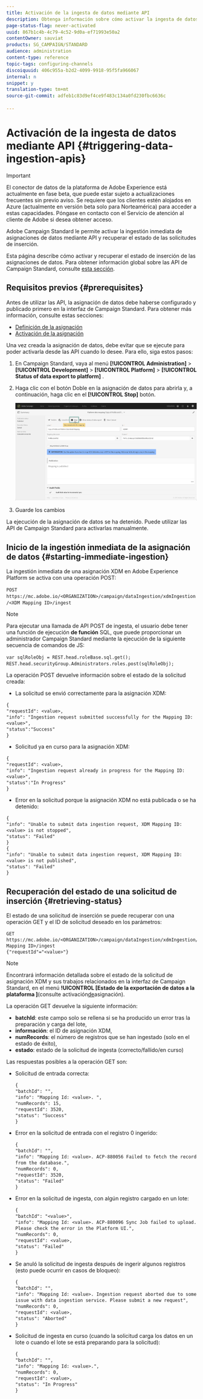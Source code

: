 ```yaml
---
title: Activación de la ingesta de datos mediante API
description: Obtenga información sobre cómo activar la ingesta de datos mediante API.
page-status-flag: never-activated
uuid: 867b1c4b-4c79-4c52-9d0a-ef71993e50a2
contentOwner: sauviat
products: SG_CAMPAIGN/STANDARD
audience: administration
content-type: reference
topic-tags: configuring-channels
discoiquuid: 406c955a-b2d2-4099-9918-95f5fa966067
internal: n
snippet: y
translation-type: tm+mt
source-git-commit: adfeb1c83d9ef4ce9f483c134a0fd230fbc6636c

---
```



# Activación de la ingesta de datos mediante API {#triggering-data-ingestion-apis}

>[!IMPORTANT]
>
>El conector de datos de la plataforma de Adobe Experience está actualmente en fase beta, que puede estar sujeto a actualizaciones frecuentes sin previo aviso. Se requiere que los clientes estén alojados en Azure (actualmente en versión beta solo para Norteamérica) para acceder a estas capacidades. Póngase en contacto con el Servicio de atención al cliente de Adobe si desea obtener acceso.

Adobe Campaign Standard le permite activar la ingestión inmediata de asignaciones de datos mediante API y recuperar el estado de las solicitudes de inserción.

Esta página describe cómo activar y recuperar el estado de inserción de las asignaciones de datos. Para obtener información global sobre las API de Campaign Standard, consulte [esta sección](../../api/using/about-campaign-standard-apis.md).

## Requisitos previos {#prerequisites}

Antes de utilizar las API, la asignación de datos debe haberse configurado y publicado primero en la interfaz de Campaign Standard. Para obtener más información, consulte estas secciones:

* [Definición de la asignación](../../administration/using/aep-mapping-definition.md)
* [Activación de la asignación](../../administration/using/aep-mapping-activation.md)

Una vez creada la asignación de datos, debe evitar que se ejecute para poder activarla desde las API cuando lo desee. Para ello, siga estos pasos:

1. En Campaign Standard, vaya al menú **[!UICONTROL Administration]** > **[!UICONTROL Development]** > **[!UICONTROL Platform]** > **[!UICONTROL Status of data export to platform]** .

1. Haga clic con el botón Doble en la asignación de datos para abrirla y, a continuación, haga clic en el **[!UICONTROL Stop]** botón.

   ![](assets/aep_datamapping_stop.png)

1. Guarde los cambios

La ejecución de la asignación de datos se ha detenido. Puede utilizar las API de Campaign Standard para activarlas manualmente.

## Inicio de la ingestión inmediata de la asignación de datos {#starting-immediate-ingestion}

La ingestión inmediata de una asignación XDM en Adobe Experience Platform se activa con una operación POST:

`POST https://mc.adobe.io/<ORGANIZATION>/campaign/dataIngestion/xdmIngestion/<XDM Mapping ID>/ingest`

>[!NOTE]
>
>Para ejecutar una llamada de API POST de ingesta, el usuario debe tener una función de ejecución **de función** SQL, que puede proporcionar un administrador Campaign Standard mediante la ejecución de la siguiente secuencia de comandos de JS:
>
>`var sqlRoleObj = REST.head.roleBase.sql.get();
REST.head.securityGroup.Administrators.roles.post(sqlRoleObj);`

La operación POST devuelve información sobre el estado de la solicitud creada:

* La solicitud se envió correctamente para la asignación XDM:

```
{
"requestId": <value>,
"info": "Ingestion request submitted successfully for the Mapping ID: <value>",
"status":"Success"
}
```

* Solicitud ya en curso para la asignación XDM:

```
{
"requestId": <value>,
"info": "Ingestion request already in progress for the Mapping ID: <value>",
"status":"In Progress"
}
```

* Error en la solicitud porque la asignación XDM no está publicada o se ha detenido:

```
{
"info": "Unable to submit data ingestion request, XDM Mapping ID: <value> is not stopped",
"status": "Failed"
}
{
"info": "Unable to submit data ingestion request, XDM Mapping ID: <value> is not published",
"status": "Failed"
}
```

## Recuperación del estado de una solicitud de inserción {#retrieving-status}

El estado de una solicitud de inserción se puede recuperar con una operación GET y el ID de solicitud deseado en los parámetros:

```
GET https://mc.adobe.io/<ORGANIZATION>/campaign/dataIngestion/xdmIngestion/<XDM Mapping ID>/ingest
{"requestId"="<value>"}
```

>[!NOTE]
Encontrará información detallada sobre el estado de la solicitud de asignación XDM y sus trabajos relacionados en la interfaz de Campaign Standard, en el menú **!UICONTROL [Estado de la exportación de datos a la plataforma ]**(consulte activación[de](../../administration/using/aep-mapping-activation.md)asignación).

La operación GET devuelve la siguiente información:

* **batchId**: este campo solo se rellena si se ha producido un error tras la preparación y carga del lote,
* **información**: el ID de asignación XDM,
* **numRecords**: el número de registros que se han ingestado (solo en el estado de éxito),
* **estado**: estado de la solicitud de ingesta (correcto/fallido/en curso)

Las respuestas posibles a la operación GET son:

* Solicitud de entrada correcta:

   ```
   {
   "batchId": "",
   "info": "Mapping Id: <value>. ",
   "numRecords": 15,
   "requestId": 3520,
   "status": "Success"
   }
   ```

* Error en la solicitud de entrada con el registro 0 ingerido:

   ```
   {
   "batchId": "",
   "info": "Mapping Id: <value>. ACP-880056 Failed to fetch the record from the database.",
   "numRecords": 0,
   "requestId": 3520,
   "status": "Failed"
   }
   ```

* Error en la solicitud de ingesta, con algún registro cargado en un lote:

   ```
   {
   "batchId": "<value>",
   "info": "Mapping Id: <value>. ACP-880096 Sync Job failed to upload. Please check the error in the Platform UI.",
   "numRecords": 0,
   "requestId": <value>,
   "status": "Failed"
   }
   ```

* Se anuló la solicitud de ingesta después de ingerir algunos registros (esto puede ocurrir en casos de bloqueo):

   ```
   {
   "batchId": "",
   "info": "Mapping Id: <value>. Ingestion request aborted due to some issue with data ingestion service. Please submit a new request",
   "numRecords": 0,
   "requestId": <value>,
   "status": "Aborted"
   }
   ```

* Solicitud de ingesta en curso (cuando la solicitud carga los datos en un lote o cuando el lote se está preparando para la solicitud):

   ```
   {
   "batchId": "",
   "info": "Mapping Id: <value>.",
   "numRecords": 0,
   "requestId": <value>,
   "status": "In Progress"
   }
   ```
